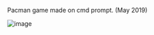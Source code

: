 Pacman game made on cmd prompt. (May 2019)

![image](https://user-images.githubusercontent.com/41267854/132132081-724ac604-191b-4b21-8cc1-5c1e15def2c1.png)
